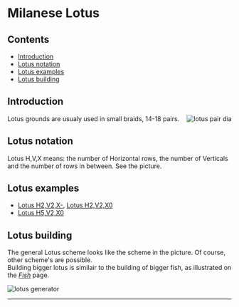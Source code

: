 # Milanese Lotus

## Contents
* [Introduction](#introduction)
* [Lotus notation](#lotus-notation)
* [Lotus examples](#lotus-examples)
* [Lotus building](#lotus-building)

## Introduction
<img alt="lotus pair dia" align="right" src="https://maetempels.github.io/MAE-gf/images_wt/gf%20lotus%20wt.png">
Lotus grounds are usualy used in small braids, 14-18 pairs.

## Lotus notation
Lotus H,V,X means: the number of Horizontal rows, the number of Verticals and the number of rows in between. See the picture. 

## Lotus examples
* [Lotus H2,V2,X-][L22-], [Lotus H2,V2,X0][L220]   
* [Lotus H5,V2,X0][L520]   

## Lotus building
The general Lotus scheme looks like the scheme in the picture. Of course, other scheme's are possible.      
Building bigger lotus is similair to the building of bigger fish, as illustrated on the [_Fish_][fish-page] page.

![lotus generator][lotus_gen]

***

[fish-page]: https://maetempels.github.io/MAE-gf/docs/fish#fish-building
[lotus_wt]: https://maetempels.github.io/MAE-gf/images_wt/gf%20lotus%20wt.png
[lotus_gen]: https://maetempels.github.io/MAE-gf/images_wt/mx-lotus.png

[L220]: https://d-bl.github.io/GroundForge/index.html?m=5-%0A12%0A88%0A7-%3Bbricks%3B24%3B24%3B0%3B0&s1=ctc%20B4%3Dctcll%20A1%3Dctcrr%20A2%3Dctctt

[L22-]: https://d-bl.github.io/GroundForge/index.html?m=7-%0A12%0A88%3Bchecker%3B24%3B24%3B0%3B0&s1=ctc%20A3%3Dctclll%20A1%3Dctcrrr

[L520]: https://d-bl.github.io/GroundForge/index.html?m=7-%0A12%0A88%0A11%0A88%0A11%3Bchecker%3B24%3B24%3B0%3B0&s1=ctc%20A6%3Dctcllll%20A1%3Dlllctcr%20A2%3Drrctcll%20A3%3Dlctcrrr%20A4%3Drrrrctc
